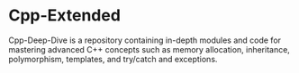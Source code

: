 # Cpp-Extended
Cpp-Deep-Dive is a repository containing in-depth modules and code for mastering advanced C++ concepts such as memory allocation, inheritance, polymorphism, templates, and try/catch and exceptions.

